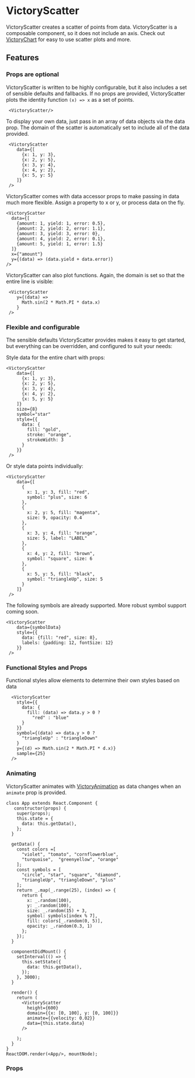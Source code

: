 VictoryScatter
=============

VictoryScatter creates a scatter of points from data. VictoryScatter is a composable component, so it does not include an axis. Check out [VictoryChart][] for easy to use scatter plots and more.

## Features

### Props are optional

VictoryScatter is written to be highly configurable, but it also includes a set of sensible defaults and fallbacks. If no props are provided, VictoryScatter plots the identity function `(x) => x` as a set of points.

```playground
 <VictoryScatter/>
```

To display your own data, just pass in an array of data objects via the data prop. The domain of the scatter is automatically set to include all of the data provided.

```playground
 <VictoryScatter
    data={[
      {x: 1, y: 3},
      {x: 2, y: 5},      
      {x: 3, y: 4},
      {x: 4, y: 2},
      {x: 5, y: 5}
    ]}
 />
```
VictoryScatter comes with data accessor props to make passing in data much more flexible.
Assign a property to x or y, or process data on the fly.

```playground
<VictoryScatter
  data={[
    {amount: 1, yield: 1, error: 0.5},
    {amount: 2, yield: 2, error: 1.1},
    {amount: 3, yield: 3, error: 0},
    {amount: 4, yield: 2, error: 0.1},
    {amount: 5, yield: 1, error: 1.5}
  ]}
  x={"amount"}
  y={(data) => (data.yield + data.error)}
/>
```


VictoryScatter can also plot functions. Again, the domain is set so that the entire line is visible:

```playground
 <VictoryScatter
    y={(data) =>
      Math.sin(2 * Math.PI * data.x)
    }
 />
```

### Flexible and configurable

The sensible defaults VictoryScatter provides makes it easy to get started, but everything can be overridden, and configured to suit your needs:

Style data for the entire chart with props:

```playground
<VictoryScatter
    data={[
      {x: 1, y: 3},
      {x: 2, y: 5},      
      {x: 3, y: 4},
      {x: 4, y: 2},
      {x: 5, y: 5}
    ]}
    size={8}
    symbol="star"
    style={{
      data: {
        fill: "gold",
        stroke: "orange",
        strokeWidth: 3
      }
    }}
 />
```

Or style data points individually:

```playground
<VictoryScatter
    data={[
      {
        x: 1, y: 3, fill: "red",
        symbol: "plus", size: 6
      },
      {
        x: 2, y: 5, fill: "magenta",
        size: 9, opacity: 0.4
      },      
      {
        x: 3, y: 4, fill: "orange",
        size: 5, label: "LABEL"
      },
      {
        x: 4, y: 2, fill: "brown",
        symbol: "square", size: 6
      },
      {
        x: 5, y: 5, fill: "black",
        symbol: "triangleUp", size: 5
      }
    ]}
 />
```

The following symbols are already supported. More robust symbol support coming soon.

```playground
<VictoryScatter
    data={symbolData}
    style={{
      data: {fill: "red", size: 8},
      labels: {padding: 12, fontSize: 12}
    }}
 />
```
### Functional Styles and Props

Functional styles allow elements to determine their own styles based on data

```playground
  <VictoryScatter
    style={{
      data: {
        fill: (data) => data.y > 0 ?
          "red" : "blue"
      }
    }}
    symbol={(data) => data.y > 0 ?
      "triangleUp" : "triangleDown"
    }
    y={(d) => Math.sin(2 * Math.PI * d.x)}
    sample={25}
  />
```

### Animating

VictoryScatter animates with [VictoryAnimation][] as data changes when an `animate` prop is provided.

```playground_norender
class App extends React.Component {
   constructor(props) {
    super(props);
    this.state = {
      data: this.getData(),
    };
  }

  getData() {
    const colors =[
      "violet", "tomato", "cornflowerblue",
      "turquoise",  "greenyellow", "orange"
    ];
    const symbols = [
      "circle", "star", "square", "diamond",
      "triangleUp", "triangleDown", "plus"
    ];
    return _.map(_.range(25), (index) => {
      return {
        x: _.random(100),
        y: _.random(100),
        size: _.random(15) + 3,
        symbol: symbols[index % 7],
        fill: colors[_.random(0, 5)],
        opacity: _.random(0.3, 1)
      };
    });
  }

  componentDidMount() {
    setInterval(() => {
      this.setState({
        data: this.getData(),
      });
    }, 3000);
  }

  render() {
    return (
      <VictoryScatter
        height={600}
        domain={{x: [0, 100], y: [0, 100]}}
        animate={{velocity: 0.02}}
        data={this.state.data}
      />

    );
  }
}
ReactDOM.render(<App/>, mountNode);

```

### Props

[VictoryAnimation]: http://victory.formidable.com/docs/victory-animation
[VictoryChart]: http://victory.formidable.com/docs/victory-chart
